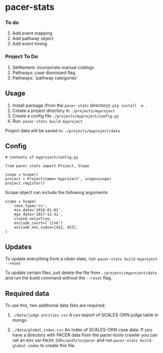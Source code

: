 # pacer-stats

### To do
1. Add event mapping
2. Add pathway object
3. Add event timing

### Project To Do
1. Settlement: incorporate manual codings
2. Pathways: case dismissed flag
3. Pathways: 'pathway categories'

## Usage

1. Install package (from the `pacer-stats` directory): `pip install -e .`
2. Create a project directory in `./projects/myproject`
3. Create a config file `./projects/myproject/config.py`
4. Run: `pacer-stats build myproject`

Project data will be saved in:
`./projects/myproject/data`

## Config

    # contents of myproject/config.py

    from pacer_stats import Project, Scope

    scope = Scope()
    project = Project(name='myproject', scope=scope)
    project.register()

Scope object can include the following arguments:

    scope = Scope(
        case_type='cv',
        min_date='2016-01-01',
        max_date='2017-12-31',
        closed_only=True,
        exclude_court=['ilnd']
        exclude_nos_codes=[422, 423],
    )

## Updates
To update everything from a clean slate, run:
`pacer-stats build myproject --reset`


To update certain files, just delete the file from `./projects/myproject/data` and run the build command without the `--reset` flag.

## Required data

To use this, two additional data files are required:

1. `./data/judge_entities.csv`
A csv export of SCALES-OKN judge table in mongo

2. `./data/global_index.csv`
An index of SCALES-OKN case data.  If you have a directory with PACER data from the pacer-tools crawler you can set an env var `PACER_DIR=/path/to/pacer` and run `pacer-stats build-global-index` to create this file.

